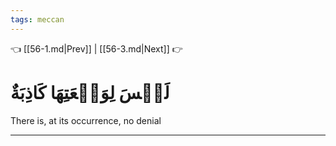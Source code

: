 ```yaml
---
tags: meccan
---
```


👈 [[56-1.md|Prev]] | [[56-3.md|Next]] 👉

# لَيۡسَ لِوَقۡعَتِهَا كَاذِبَةٌ

There is, at its occurrence, no denial

---

